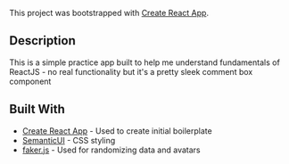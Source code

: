 This project was bootstrapped with [Create React App](https://github.com/facebook/create-react-app).

## Description

This is a simple practice app built to help me understand fundamentals of ReactJS - no real functionality but it's a pretty sleek comment box component


## Built With

* [Create React App](https://reactjs.org/docs/create-a-new-react-app.html) - Used to create initial boilerplate
* [SemanticUI](https://semantic-ui.com/) - CSS styling 
* [faker.js](https://github.com/marak/Faker.js/) - Used for randomizing data and avatars